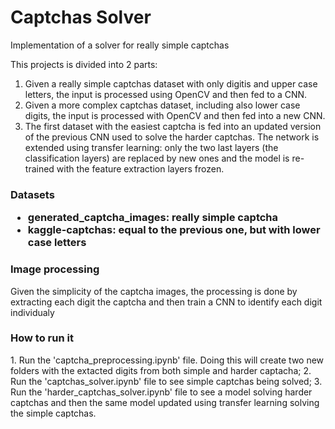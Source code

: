 <h1> Captchas Solver </h1>

Implementation of a solver for really simple captchas


This projects is divided into 2 parts:
1. Given a really simple captchas dataset with only digitis and upper case letters, the input is processed using OpenCV and then fed to a CNN.
2. Given a more complex captchas dataset, including also lower case digits, the input is processed with OpenCV and then fed into a new CNN.
3. The first dataset with the easiest captcha is fed into an updated version of the previous CNN used to solve the harder captchas. The network is extended using transfer learning: only the two last layers (the classification layers) are replaced by new ones and the model is re-trained with the feature extraction layers frozen.

<h3> Datasets

- generated_captcha_images: really simple captcha
- kaggle-captchas: equal to the previous one, but with lower case letters

<h3> Image processing </h3>

Given the simplicity of the captcha images, the processing is done by extracting each digit the captcha and then train a CNN to identify each digit individualy

<h3> How to run it </h3>
1. Run the 'captcha_preprocessing.ipynb' file. Doing this will create two new folders with the extacted digits from both simple and harder captacha;
2. Run the 'captchas_solver.ipynb' file to see simple captchas being solved;
3. Run the 'harder_captchas_solver.ipynb' file to see a model solving harder captchas and then the same model updated using transfer learning solving the simple captchas.